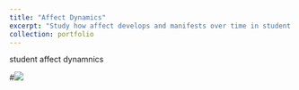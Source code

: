 ```yaml
---
title: "Affect Dynamics"
excerpt: "Study how affect develops and manifests over time in student learning"
collection: portfolio
---
```


student affect dynamnics

#<img src='/images/500x300.png'>
